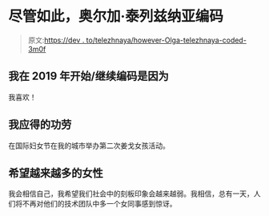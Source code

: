 # 尽管如此，奥尔加·泰列兹纳亚编码

> 原文:[https://dev . to/telezhnaya/however-Olga-telezhnaya-coded-3m0f](https://dev.to/telezhnaya/nevertheless-olga-telezhnaya-coded--3m0f)

## [](#i-startedcontinued-to-code-in-2019-because)我在 2019 年开始/继续编码是因为

我喜欢！

## [](#i-deserve-credit-for)我应得的功劳

在国际妇女节在我的城市举办第二次姜戈女孩活动。

## [](#i-hope-that-more-and-more-women)希望越来越多的女性

我会相信自己，我希望我们社会中的刻板印象会越来越弱。我相信，总有一天，人们将不再对他们的技术团队中多一个女同事感到惊讶。